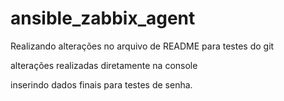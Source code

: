 # ansible_zabbix_agent

Realizando alterações no arquivo de README para testes do git

alterações realizadas diretamente na console

inserindo dados finais para testes de senha.
